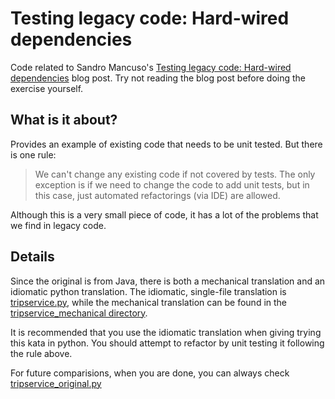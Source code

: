 Testing legacy code: Hard-wired dependencies
============================================

Code related to Sandro Mancuso's [Testing legacy code: Hard-wired dependencies][1] blog post. Try not reading the blog post before doing the exercise yourself.

What is it about?
-----------------

Provides an example of existing code that needs to be unit tested. But there is one rule:

> We can't change any existing code if not covered by tests. 
  The only exception is if we need to change the code to add unit tests, but in this case, just automated refactorings (via IDE) are allowed. 

Although this is a very small piece of code, it has a lot of the problems that we find in legacy code. 

Details
-------
Since the original is from Java, there is both a mechanical translation and an idiomatic python translation. The idiomatic, single-file translation is [tripservice.py][2], while the mechanical translation can be found in the [tripservice_mechanical directory][3].

It is recommended that you use the idiomatic translation when giving trying this kata in python. You should attempt to refactor by unit testing it following the rule above.

For future comparisions, when you are done, you can always check [tripservice_original.py][4]

[1]: http://craftedsw.blogspot.com/2011/07/testing-legacy-hard-wired-dependencies.html "Testing legacy code: Hard-wired dependencies blog post"
[2]: https://github.com/bricef/trip-service-kata/blob/master/python/tripservice.py "tripservice.py"
[3]: https://github.com/bricef/trip-service-kata/blob/master/python/tripservice_mechanical "tripservice mechanical translation from original Java Code"
[4]: https://github.com/bricef/trip-service-kata/blob/master/python/tripservice_original.py "tripservice_original.py"
